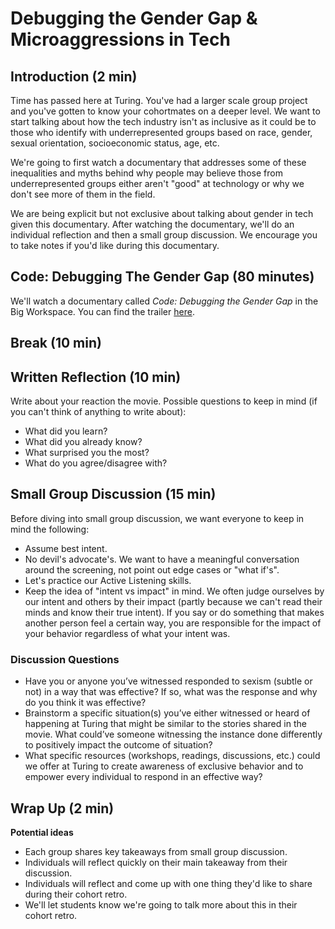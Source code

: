 # Debugging the Gender Gap & Microaggressions in Tech

## Introduction (2 min)

Time has passed here at Turing. You've had a larger scale group project and you've gotten to know your cohortmates on a deeper level. We want to start talking about how the tech industry isn't as inclusive as it could be to those who identify with underrepresented groups based on race, gender, sexual orientation, socioeconomic status, age, etc.

We're going to first watch a documentary that addresses some of these inequalities and myths behind why people may believe those from underrepresented groups either aren't "good" at technology or why we don't see more of them in the field. 

We are being explicit but not exclusive about talking about gender in tech given this documentary. After watching the documentary, we'll do an individual reflection and then a small group discussion. We encourage you to take notes if you'd like during this documentary.

## Code: Debugging The Gender Gap (80 minutes)

We'll watch a documentary called _Code: Debugging the Gender Gap_ in the Big Workspace. You can find the trailer [here](http://www.codedoc.co/about/).

## Break (10 min)

## Written Reflection (10 min)

Write about your reaction the movie. Possible questions to keep in mind (if you can't think of anything to write about):

* What did you learn? 
* What did you already know? 
* What surprised you the most? 
* What do you agree/disagree with?

## Small Group Discussion (15 min)

Before diving into small group discussion, we want everyone to keep in mind the following:

* Assume best intent.
* No devil's advocate's. We want to have a meaningful conversation around the screening, not point out edge cases or "what if's".
* Let's practice our Active Listening skills.
* Keep the idea of "intent vs impact" in mind. We often judge ourselves by our intent and others by their impact (partly because we can't read their minds and know their true intent). If you say or do something that makes another person feel a certain way, you are responsible for the impact of your behavior regardless of what your intent was. 

### Discussion Questions

* Have you or anyone you’ve witnessed responded to sexism (subtle or not) in a way that was effective? If so, what was the response and why do you think it was effective?
* Brainstorm a specific situation(s) you’ve either witnessed or heard of happening at Turing that might be similar to the stories shared in the movie. What could’ve someone witnessing the instance done differently to positively impact the outcome of situation?
* What specific resources (workshops, readings, discussions, etc.) could we offer at Turing to create awareness of exclusive behavior and to empower every individual to respond in an effective way? 

## Wrap Up (2 min)

**Potential ideas**
* Each group shares key takeaways from small group discussion.
* Individuals will reflect quickly on their main takeaway from their discussion.
* Individuals will reflect and come up with one thing they'd like to share during their cohort retro.
* We'll let students know we're going to talk more about this in their cohort retro.




